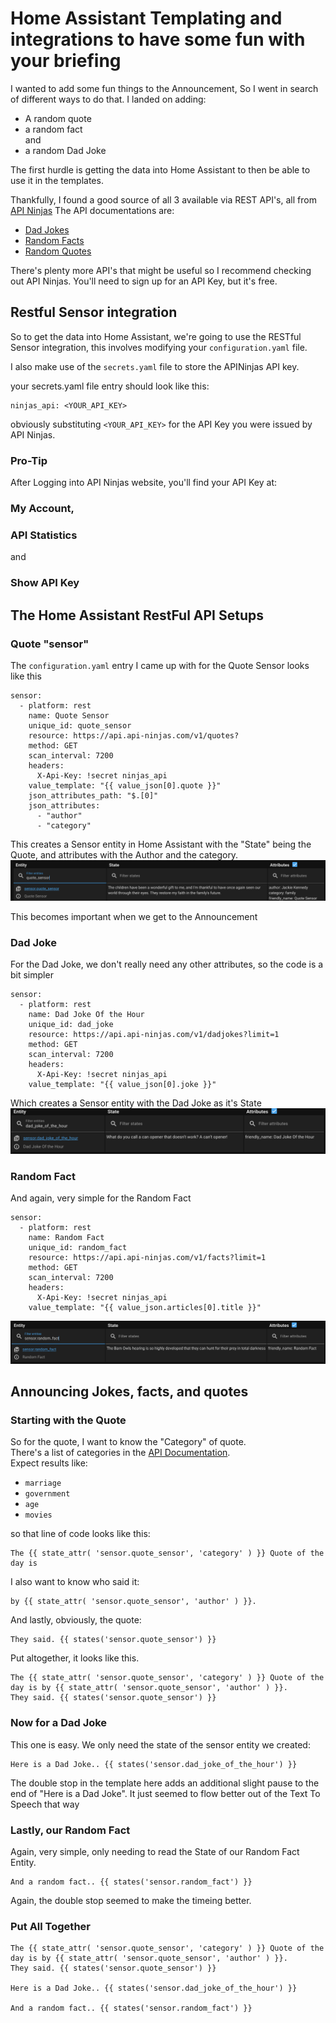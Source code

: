 # Home Assistant Templating and integrations to have some fun with your briefing
I wanted to add some fun things to the Announcement, So I went in search of different ways to do that.
I landed on adding:

- A random quote
- a random fact  
and  
- a random Dad Joke

The first hurdle is getting the data into Home Assistant to then be able to use it in the templates.

Thankfully, I found a good source of all 3 available via REST API's, all from [API Ninjas](https://api-ninjas.com)
The API documentations are:
- [Dad Jokes](https://api-ninjas.com/api/dadjokes)  
- [Random Facts](https://api-ninjas.com/api/facts)  
- [Random Quotes](https://api-ninjas.com/api/quotes)  

There's plenty more API's that might be useful so I recommend checking out API Ninjas. You'll need to sign up for an API Key, but it's free.  

## Restful Sensor integration
So to get the data into Home Assistant, we're going to use the RESTful Sensor integration, this involves modifying your `configuration.yaml` file.  

I also make use of the `secrets.yaml` file to store the APINinjas API key.

your secrets.yaml file entry should look like this:
```
ninjas_api: <YOUR_API_KEY>
```
obviously substituting `<YOUR_API_KEY>` for the API Key you were issued by API Ninjas.
### Pro-Tip
After Logging into API Ninjas website, you'll find your API Key at:  
### My Account,
### API Statistics
and
### Show API Key

## The Home Assistant RestFul API Setups



### __Quote "sensor"__

The `configuration.yaml` entry I came up with for the Quote Sensor looks like this

```
sensor:
  - platform: rest
    name: Quote Sensor
    unique_id: quote_sensor
    resource: https://api.api-ninjas.com/v1/quotes?
    method: GET
    scan_interval: 7200
    headers:
      X-Api-Key: !secret ninjas_api
    value_template: "{{ value_json[0].quote }}"
    json_attributes_path: "$.[0]"
    json_attributes:
      - "author"
      - "category"
```

This creates a Sensor entity in Home Assistant with the "State" being the Quote, and attributes with the Author and the category.  
![Quote Sensor Screenshot](QuoteSensor.png)

This becomes important when we get to the Announcement

### __Dad Joke__

For the Dad Joke, we don't really need any other attributes, so the code is a bit simpler


```
sensor:
  - platform: rest
    name: Dad Joke Of the Hour
    unique_id: dad_joke
    resource: https://api.api-ninjas.com/v1/dadjokes?limit=1
    method: GET
    scan_interval: 7200
    headers:
      X-Api-Key: !secret ninjas_api
    value_template: "{{ value_json[0].joke }}"
```
Which creates a Sensor entity with the Dad Joke as it's State
![Dad Joke Sensor](DadJoke.png)

### __Random Fact__

And again, very simple for the Random Fact

```
sensor:
  - platform: rest
    name: Random Fact
    unique_id: random_fact
    resource: https://api.api-ninjas.com/v1/facts?limit=1
    method: GET
    scan_interval: 7200
    headers:
      X-Api-Key: !secret ninjas_api
    value_template: "{{ value_json.articles[0].title }}"
```

![Random Fact Sensor](RandomFact.png)

## Announcing Jokes, facts, and quotes


### Starting with the Quote
So for the quote, I want to know the "Category" of quote.  
There's a list of categories in the [API Documentation](https://api-ninjas.com/api/quotes).  
Expect results like:
- `marriage`
- `government`
- `age`
- `movies`  

so that line of code looks like this:  
```
The {{ state_attr( 'sensor.quote_sensor', 'category' ) }} Quote of the day is
```
I also want to know who said it:
```
by {{ state_attr( 'sensor.quote_sensor', 'author' ) }}.
```
And lastly, obviously, the quote:
```
They said. {{ states('sensor.quote_sensor') }}
```
Put altogether, it looks like this.
```
The {{ state_attr( 'sensor.quote_sensor', 'category' ) }} Quote of the day is by {{ state_attr( 'sensor.quote_sensor', 'author' ) }}. 
They said. {{ states('sensor.quote_sensor') }}
```

### Now for a Dad Joke

This one is easy. We only need the state of the sensor entity we created:

```
Here is a Dad Joke.. {{ states('sensor.dad_joke_of_the_hour') }}
```
The double stop in the template here adds an additional slight pause to the end of "Here is a Dad Joke". It just seemed to flow better out of the Text To Speech that way

### Lastly, our Random Fact

Again, very simple, only needing to read the State of our Random Fact Entity.
```
And a random fact.. {{ states('sensor.random_fact') }}
```
Again, the double stop seemed to make the timeing better.

### Put All Together
```
The {{ state_attr( 'sensor.quote_sensor', 'category' ) }} Quote of the day is by {{ state_attr( 'sensor.quote_sensor', 'author' ) }}. 
They said. {{ states('sensor.quote_sensor') }}

Here is a Dad Joke.. {{ states('sensor.dad_joke_of_the_hour') }}

And a random fact.. {{ states('sensor.random_fact') }}
```

